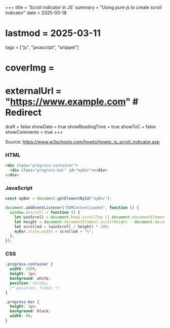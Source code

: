 +++
title = 'Scroll indicator in JS'
summary = "Using pure js to create scroll indicator"
date = 2025-03-18
# lastmod = 2025-03-11
tags = ["js", "javascript", "snippet"]
# coverImg = 
# externalUrl = "https://www.example.com" # Redirect
draft = false
showDate = true
showReadingTime = true
showToC = false
showComments = true
+++

Source: <https://www.w3schools.com/howto/howto_js_scroll_indicator.asp>

### HTML

```html {linenos=true}
<div class="progress-container">
  <div class="progress-bar" id="myBar"></div>
</div>
```


### JavaScript

```js {linenos=true}
const myBar = document.getElementById("myBar");

document.addEventListener("DOMContentLoaded", function () {
  window.onscroll = function () {
    let winScroll = document.body.scrollTop || document.documentElement.scrollTop;
    let height = document.documentElement.scrollHeight - document.documentElement.clientHeight;
    let scrolled = (winScroll / height) * 100;
    myBar.style.width = scrolled + "%";
  };
});
```


### CSS

```css {linenos=true}
.progress-container {
  width: 100%;
  height: 1px;
  background: white;
  position: sticky;
  /* position: fixed; */
}

.progress-bar {
  height: 1px;
  background: black;
  width: 0%;
}
```